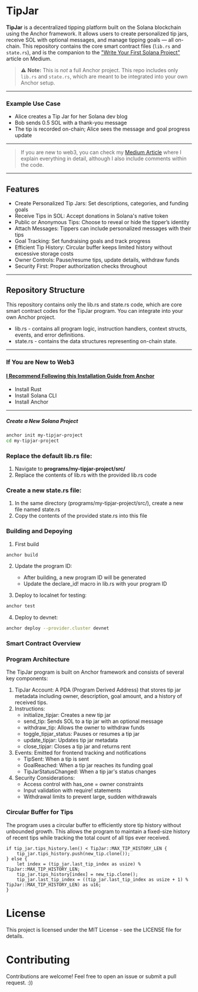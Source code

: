 # TipJar
**TipJar** is a decentralized tipping platform built on the Solana blockchain using the Anchor framework. It allows users to create personalized tip jars, receive SOL with optional messages, and manage tipping goals — all on-chain. This repository contains the core smart contract files (`lib.rs` and `state.rs`), and is the companion to the ["Write Your First Solana Project"](https://medium.com/...) article on Medium.


> ⚠️ **Note:** This is *not* a full Anchor project. This repo includes only `lib.rs` and `state.rs`, which are meant to be integrated into your own Anchor setup.

---

### Example Use Case
  - Alice creates a Tip Jar for her Solana dev blog
  - Bob sends 0.5 SOL with a thank-you message
  - The tip is recorded on-chain; Alice sees the message and goal progress update

---
> If you are new to web3, you can check my [Medium Article]("") where I explain everything in detail, although I also include comments within the code.
---

## Features
  - Create Personalized Tip Jars: Set descriptions, categories, and funding goals
  - Receive Tips in SOL: Accept donations in Solana's native token
  - Public or Anonymous Tips: Choose to reveal or hide the tipper’s identity
  - Attach Messages: Tippers can include personalized messages with their tips
  - Goal Tracking: Set fundraising goals and track progress
  - Efficient Tip History: Circular buffer keeps limited history without excessive storage costs
  - Owner Controls: Pause/resume tips, update details, withdraw funds
  - Security First: Proper authorization checks throughout

---

## Repository Structure
This repository contains only the lib.rs and state.rs code, which are core smart contract codes for the TipJar program. You can integrate into your own Anchor project.

- lib.rs - contains all program logic, instruction handlers, context structs, events, and error definitions.
- state.rs - contains the data structures representing on-chain state.

---

### If You are New to Web3
#### [I Recommend Following this Installation Guide from Anchor](https://www.anchor-lang.com/docs/installation)
- Install Rust
- Install Solana CLI
- Install Anchor

---

##### Create a New Solana Project
```sh
anchor init my-tipjar-project
cd my-tipjar-project
```

### Replace the default lib.rs file:
1. Navigate to **programs/my-tipjar-project/src/**
2. Replace the contents of lib.rs with the provided lib.rs code

### Create a new state.rs file:
1. In the same directory (programs/my-tipjar-project/src/), create a new file named state.rs
2. Copy the contents of the provided state.rs into this file

### Building and Depoying
1. First build
```sh
anchor build
```

2. Update the program ID:
    - After building, a new program ID will be generated
    - Update the declare_id! macro in lib.rs with your program ID

3. Deploy to localnet for testing:
```sh
anchor test
```

4. Deploy to devnet:
```sh
anchor deploy --provider.cluster devnet
```

### Smart Contract Overview
### Program Architecture
The TipJar program is built on Anchor framework and consists of several key components:

1. TipJar Account: A PDA (Program Derived Address) that stores tip jar metadata including owner, description, goal amount, and a history of received tips.
2. Instructions:
    - initialize_tipjar: Creates a new tip jar
    - send_tip: Sends SOL to a tip jar with an optional message
    - withdraw_tip: Allows the owner to withdraw funds
    - toggle_tipjar_status: Pauses or resumes a tip jar
    - update_tipjar: Updates tip jar metadata
    - close_tipjar: Closes a tip jar and returns rent
3. Events: Emitted for frontend tracking and notifications
    - TipSent: When a tip is sent
    - GoalReached: When a tip jar reaches its funding goal
    - TipJarStatusChanged: When a tip jar's status changes
4. Security Considerations:
    - Access control with has_one = owner constraints
    - Input validation with require! statements
    - Withdrawal limits to prevent large, sudden withdrawals


### Circular Buffer for Tips
The program uses a circular buffer to efficiently store tip history without unbounded growth.
This allows the program to maintain a fixed-size history of recent tips while tracking the total count of all tips ever received.
```
if tip_jar.tips_history.len() < TipJar::MAX_TIP_HISTORY_LEN {
    tip_jar.tips_history.push(new_tip.clone());
} else {
    let index = (tip_jar.last_tip_index as usize) % TipJar::MAX_TIP_HISTORY_LEN;
    tip_jar.tips_history[index] = new_tip.clone();
    tip_jar.last_tip_index = ((tip_jar.last_tip_index as usize + 1) % TipJar::MAX_TIP_HISTORY_LEN) as u16;
}
```

# License
This project is licensed under the MIT License - see the LICENSE file for details.
# Contributing
Contributions are welcome! Feel free to open an issue or submit a pull request. :))
